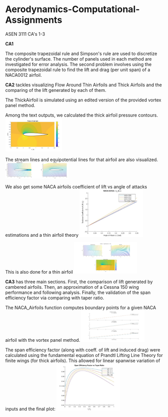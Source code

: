 # Aerodynamics-Computational-Assignments
ASEN 3111 CA's 1-3

**CA1** 

The composite trapezoidal rule and Simpson's rule are used to discretize the cylinder's surface. The number of panels used in each method are investigated for error analysis. The second problem involves using the composite trapezoidal rule to find the lift and drag (per unit span) of a NACA0012 airfoil.

**CA2** tackles visualizing Flow Around Thin Airfoils and Thick Airfoils and the comparing of the lift generated by each of them.

The ThickAirfoil is simulated using an edited version of the provided vortex panel method.

Among the text outputs, we calculated the thick airfoil pressure contours.
<img
  src="/CA2/outputs/PressureContours.JPG"
  alt="Alt text"
  title="Optional title"
  style="display: inline-block; margin: 0 auto; max-width: 180px">
  
The stream lines and equipotential lines for that airfoil are also visualized.
<img
  src="/CA2/outputs/FlowLines.JPG"
  alt="Alt text"
  title="Optional title"
  style="display: inline-block; margin: 0 auto; max-width: 200px">
  
We also get some NACA airfoils coefficient of lift vs angle of attacks estimations and a thin airfoil theory
  <img
  src="/CA2/outputs/1.jpg"
  alt="Alt text"
  title="Optional title"
  style="display: inline-block; margin: 0 auto; max-width: 200px">
  
This is also done for a thin airfoil
  <img
  src="/CA2/outputs/2.jpg"
  alt="Alt text"
  title="Optional title"
  style="display: inline-block; margin: 0 auto; max-width: 200px">
  
  **CA3** has three main sections. First, the comparison of lift generated by cambered airfoils. Then, an approximation of a Cessna 150 wing performance and following analysis. Finally, the validation of the span efficiency factor via comparing with taper ratio.
 
 The NACA_Airfoils function computes boundary points for a given NACA airfoil with the vortex panel method.
 <img
  src="/CA3/outputs/2.jpg"
  alt="Alt text"
  title="Optional title"
  style="display: inline-block; margin: 0 auto; max-width: 200px">
  
  The span efficiency factor (along with coeff. of lift and induced drag) were calculated using the fundamental equation of Prandtl Lifting Line Theory for finite wings (for thick airfoils).
  This allowed for linear spanwise variation of inputs and the final plot:
    <img
    src="/CA3/outputs/1.jpg"
  alt="Alt text"
  title="Optional title"
  style="display: inline-block; margin: 0 auto; max-width: 200px">
  
